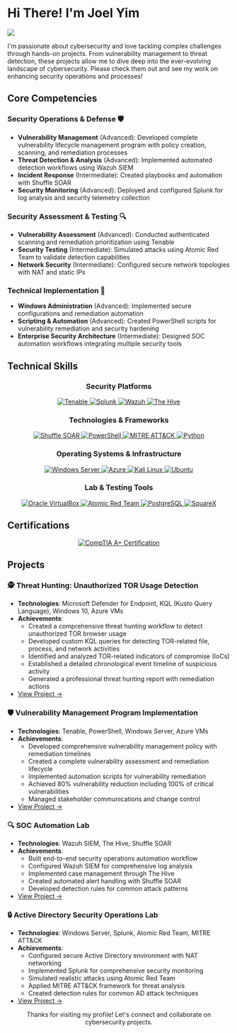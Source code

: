 # Hi There! I'm Joel Yim
<a href="https://www.linkedin.com/in/joelyim1/"><img src="https://img.shields.io/badge/-LinkedIn-0072b1?&style=for-the-badge&logo=linkedin&logoColor=white" /></a>

I'm passionate about cybersecurity and love tackling complex challenges through hands-on projects. From vulnerability management to threat detection, these projects allow me to dive deep into the ever-evolving landscape of cybersecurity. Please check them out and see my work on enhancing security operations and processes!

## Core Competencies

### Security Operations & Defense 🛡️
- **Vulnerability Management** (Advanced): Developed complete vulnerability lifecycle management program with policy creation, scanning, and remediation processes
- **Threat Detection & Analysis** (Advanced): Implemented automated detection workflows using Wazuh SIEM
- **Incident Response** (Intermediate): Created playbooks and automation with Shuffle SOAR
- **Security Monitoring** (Advanced): Deployed and configured Splunk for log analysis and security telemetry collection

### Security Assessment & Testing 🔍
- **Vulnerability Assessment** (Advanced): Conducted authenticated scanning and remediation prioritization using Tenable
- **Security Testing** (Intermediate): Simulated attacks using Atomic Red Team to validate detection capabilities
- **Network Security** (Intermediate): Configured secure network topologies with NAT and static IPs

### Technical Implementation 🔧
- **Windows Administration** (Advanced): Implemented secure configurations and remediation automation
- **Scripting & Automation** (Advanced): Created PowerShell scripts for vulnerability remediation and security hardening
- **Enterprise Security Architecture** (Intermediate): Designed SOC automation workflows integrating multiple security tools

## Technical Skills

<div align="center">

### Security Platforms
<a href="https://www.tenable.com/" target="_blank">
  <img src="https://img.shields.io/badge/Tenable-00B4E6?style=for-the-badge&logo=tenable&logoColor=white" alt="Tenable"/>
</a>
<a href="https://www.splunk.com/" target="_blank"> 
  <img src="https://img.shields.io/badge/-Splunk-black?style=for-the-badge&logo=Splunk&logoColor=white&labelColor=f9481e" alt="Splunk"/> 
</a> 
<a href="https://wazuh.com/" target="_blank">
  <img src="https://img.shields.io/badge/Wazuh-5A2D82?style=for-the-badge&logo=wazuh&logoColor=white" alt="Wazuh"/>
</a>
<a href="https://strangebee.com/thehive/" target="_blank">
  <img src="https://img.shields.io/badge/The%20Hive-191919?style=for-the-badge&logo=github&logoColor=white" alt="The Hive"/>
</a>

### Technologies & Frameworks
<a href="https://shuffler.io/" target="_blank">
  <img src="https://img.shields.io/badge/Shuffle-0D47A1?style=for-the-badge&logo=github&logoColor=white" alt="Shuffle SOAR"/>
</a>
<a href="https://docs.microsoft.com/en-us/powershell/" target="_blank">
  <img src="https://img.shields.io/badge/PowerShell-5391FE?style=for-the-badge&logo=powershell&logoColor=white" alt="PowerShell"/>
</a>
<a href="https://attack.mitre.org/" target="_blank">
  <img src="https://img.shields.io/badge/MITRE%20ATT%26CK-FF5500?style=for-the-badge&logo=github&logoColor=white" alt="MITRE ATT&CK"/>
</a>
<a href="https://www.python.org/" target="_blank"> 
  <img src="https://img.shields.io/badge/Python-3776AB?style=for-the-badge&logo=python&logoColor=white" alt="Python"/> 
</a>

### Operating Systems & Infrastructure
<a href="https://www.microsoft.com/en-us/windows-server" target="_blank">
  <img src="https://img.shields.io/badge/Windows%20Server-0078D6?style=for-the-badge&logo=windows&logoColor=white" alt="Windows Server"/>
</a>
<a href="https://azure.microsoft.com/" target="_blank">
  <img src="https://img.shields.io/badge/Azure-0089D6?style=for-the-badge&logo=microsoft-azure&logoColor=white" alt="Azure"/>
</a>
<a href="https://www.kali.org" target="_blank"> 
  <img src="https://img.shields.io/badge/-Kali%20Linux-557C94?&style=for-the-badge&logo=kalilinux&logoColor=white" alt="Kali Linux"/> 
</a> 
<a href="https://ubuntu.com" target="_blank"> 
  <img src="https://img.shields.io/badge/Ubuntu-E95420?style=for-the-badge&logo=ubuntu&logoColor=white" alt="Ubuntu"/> 
</a> 

### Lab & Testing Tools
<a href="https://www.virtualbox.org/" target="_blank"> 
  <img src="https://img.shields.io/badge/VirtualBox-183A61?style=for-the-badge&logo=VirtualBox&logoColor=white" alt="Oracle VirtualBox"/> 
</a>
<a href="https://github.com/redcanaryco/atomic-red-team" target="_blank"> 
  <img src="https://img.shields.io/badge/Atomic%20Red%20Team-red?style=for-the-badge&logo=github&logoColor=white" alt="Atomic Red Team"/> 
</a> 
<a href="https://www.postgresql.org/" target="_blank"> 
  <img src="https://img.shields.io/badge/PostgreSQL-316192?style=for-the-badge&logo=postgresql&logoColor=white" alt="PostgreSQL"/> 
</a>
<a href="https://sqrx.com/" target="_blank">
  <img src="https://img.shields.io/badge/SquareX-00BFFF?style=for-the-badge&logo=github&logoColor=white" alt="SquareX"/>
</a>

</div>

## Certifications

<div align="center">
<a href="https://www.comptia.org/" target="_blank">
  <img src="https://img.shields.io/badge/CompTIA%20A%2B-cf1b1b?style=for-the-badge&logo=CompTIA&logoColor=white" alt="CompTIA A+ Certification"/>
</a>
</div>

## Projects

### 🕵️ Threat Hunting: Unauthorized TOR Usage Detection
- **Technologies**: Microsoft Defender for Endpoint, KQL (Kusto Query Language), Windows 10, Azure VMs
- **Achievements**:
  - Created a comprehensive threat hunting workflow to detect unauthorized TOR browser usage
  - Developed custom KQL queries for detecting TOR-related file, process, and network activities
  - Identified and analyzed TOR-related indicators of compromise (IoCs)
  - Established a detailed chronological event timeline of suspicious activity
  - Generated a professional threat hunting report with remediation actions
- [View Project →](https://github.com/joelyim/threat-hunting-tor)

### 🛡️ Vulnerability Management Program Implementation
- **Technologies**: Tenable, PowerShell, Windows Server, Azure VMs
- **Achievements**:
  - Developed comprehensive vulnerability management policy with remediation timelines
  - Created a complete vulnerability assessment and remediation lifecycle
  - Implemented automation scripts for vulnerability remediation
  - Achieved 80% vulnerability reduction including 100% of critical vulnerabilities
  - Managed stakeholder communications and change control
- [View Project →](https://github.com/joelyim/Vulnerability-Management)

### 🔍 SOC Automation Lab
- **Technologies**: Wazuh SIEM, The Hive, Shuffle SOAR
- **Achievements**:
  - Built end-to-end security operations automation workflow
  - Configured Wazuh SIEM for comprehensive log analysis
  - Implemented case management through The Hive
  - Created automated alert handling with Shuffle SOAR
  - Developed detection rules for common attack patterns
- [View Project →](https://github.com/joelyim/SOC-Automation-Project)

### 🔒 Active Directory Security Operations Lab
- **Technologies**: Windows Server, Splunk, Atomic Red Team, MITRE ATT&CK
- **Achievements**:
  - Configured secure Active Directory environment with NAT networking
  - Implemented Splunk for comprehensive security monitoring
  - Simulated realistic attacks using Atomic Red Team
  - Applied MITRE ATT&CK framework for threat analysis
  - Created detection rules for common AD attack techniques
- [View Project →](https://github.com/joelyim/Active-Directory/tree/main)

<!-- Footer -->
<div align="center">
<p>Thanks for visiting my profile! Let's connect and collaborate on cybersecurity projects.</p>
</div>

